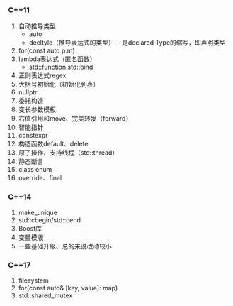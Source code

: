 ### C++11

1. 自动推导类型
   - auto
   - decltyle（推导表达式的类型）-- 是declared Type的缩写，即声明类型
2. for(const auto p:m)
3. lambda表达式（匿名函数）
   - std::function std::bind
4. 正则表达式regex
5. 大括号初始化（初始化列表）
6. nullptr
7. 委托构造
8. 变长参数模板
9. 右值引用和move、完美转发（forward）
10. 智能指针
11. constexpr
12. 构造函数default、delete
13. 原子操作、支持线程（std::thread）
14. 静态断言
15. class enum
16. override、final

### C++14

1. make_unique
2. std::cbegin/std::cend
3. Boost库
4. 变量模版
5. 一些基础升级、总的来说改动较小

### C++17

1. filesystem
2. for(const auto& [key, value]: map)
3. std::shared_mutex



